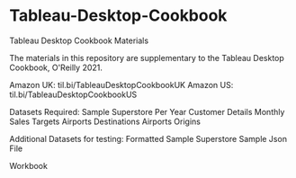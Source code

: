 # Tableau-Desktop-Cookbook
Tableau Desktop Cookbook Materials

The materials in this repository are supplementary to the Tableau Desktop Cookbook, O'Reilly 2021.

Amazon UK: til.bi/TableauDesktopCookbookUK
Amazon US: til.bi/TableauDesktopCookbookUS

Datasets Required:
Sample Superstore Per Year
Customer Details
Monthly Sales Targets
Airports Destinations
Airports Origins

Additional Datasets for testing:
Formatted Sample Superstore
Sample Json File

Workbook
